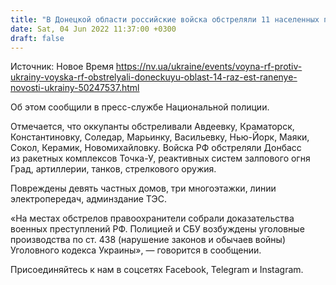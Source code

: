 ```yaml
---
title: "В Донецкой области российские войска обстреляли 11 населенных пунктов за сутки, есть раненые"
date: Sat, 04 Jun 2022 11:37:00 +0300
draft: false
---
```

Источник: Новое Время https://nv.ua/ukraine/events/voyna-rf-protiv-ukrainy-voyska-rf-obstrelyali-doneckuyu-oblast-14-raz-est-ranenye-novosti-ukrainy-50247537.html


Об этом сообщили в пресс-службе Национальной полиции.

 Отмечается, что оккупанты обстреливали Авдеевку, Краматорск, Константиновку, Соледар, Марьинку, Васильевку, Нью-Йорк, Маяки, Сокол, Керамик, Новомихайловку. Войска РФ обстреляли Донбасс из ракетных комплексов Точка-У, реактивных систем залпового огня Град, артиллерии, танков, стрелкового оружия.

Повреждены девять частных домов, три многоэтажки, линии электропередач, админздание ТЭС.

«На местах обстрелов правоохранители собрали доказательства военных преступлений РФ. Полицией и СБУ возбуждены уголовные производства по ст. 438 (нарушение законов и обычаев войны) Уголовного кодекса Украины», — говорится в сообщении.

Присоединяйтесь к нам в соцсетях Facebook, Telegram и Instagram.
